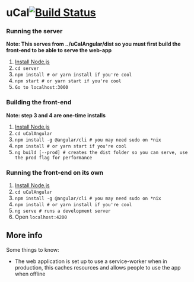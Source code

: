 # uCal[![Build Status](https://travis-ci.com/maneesht/uCal.svg?token=HusTaf8T8UP2cptpeArK&branch=master)](https://travis-ci.com/maneesht/uCal)

### Running the server
**Note: This serves from ../uCalAngular/dist so you must first build the front-end to be able to serve the web-app**
1. [Install Node.js](https://nodejs.org)
2. `cd server`
3. `npm install # or yarn install if you're cool`
4. `npm start # or yarn start if you're cool`
5. `Go to localhost:3000`

### Building the front-end
**Note: step 3 and 4 are one-time installs**
1. [Install Node.js](https://nodejs.org)
2. `cd uCalAngular`
3. `npm install -g @angular/cli # you may need sudo on *nix`
4. `npm install # or yarn start if you're cool`
5. `ng build [--prod] # creates the dist folder so you can serve, use the prod flag for performance`

### Running the front-end on its own
1. [Install Node.js](https://nodejs.org)
2. `cd uCalAngular`
3. `npm install -g @angular/cli # you may need sudo on *nix`
4. `npm install # or yarn install if you're cool`
5. `ng serve # runs a development server`
6. Open `localhost:4200`

## More info
Some things to know:
* The web application is set up to use a service-worker when in production, this caches resources and allows people to use the app when offline
